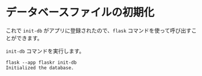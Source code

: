 # データベースファイルの初期化

これで `init-db` がアプリに登録されたので、`flask` コマンドを使って呼び出すことができます。

`init-db` コマンドを実行します。

```shell
flask --app flaskr init-db
Initialized the database.
```
